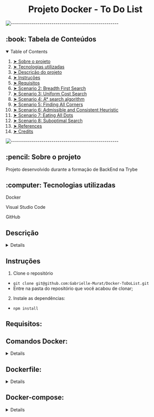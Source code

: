 <h1 align="center">Projeto Docker - To Do List</h1>

![-----------------------------------------------------](https://raw.githubusercontent.com/andreasbm/readme/master/assets/lines/rainbow.png)

<!-- TABLE OF CONTENTS -->
<h2 id="table-of-contents"> :book: Tabela de Conteúdos</h2>

<details open="open">
  <summary>Table of Contents</summary>
  <ol>
    <li><a href="#sobre"> ➤ Sobre o projeto</a></li>
    <li><a href="#tecnologias"> ➤ Tecnologias utilizadas</a></li>
    <li><a href="#descrição-do-projeto"> ➤ Descrição do projeto</a></li>
    <li><a href="#instruções"> ➤ Instruções</a></li>
    <li><a href="#requisitos"> ➤ Requisitos </a></li>
    <li><a href="#scenario2"> ➤ Scenario 2: Breadth First Search </a></li>
    <li><a href="#scenario3"> ➤ Scenario 3: Uniform Cost Search </a></li>
    <li><a href="#scenario4"> ➤ Scenario 4: A* search algorithm </a></li>
    <li><a href="#scenario5"> ➤ Scenario 5: Finding All Corners </a></li>
    <li><a href="#scenario6"> ➤ Scenario 6: Admissible and Consistent Heuristic </a></li>
    <li><a href="#scenario7"> ➤ Scenario 7: Eating All Dots </a></li>
    <li><a href="#scenario8"> ➤ Scenario 8: Suboptimal Search </a></li>
    <li><a href="#references"> ➤ References</a></li>
    <li><a href="#credits"> ➤ Credits</a></li>
  </ol>
</details>

![-----------------------------------------------------](https://raw.githubusercontent.com/andreasbm/readme/master/assets/lines/rainbow.png)

<h2 id="sobre"> :pencil: Sobre o projeto </h2>

<p align="justify"> 
  Projeto desenvolvido durante a formação de BackEnd na Trybe
</p>

<h2 id="tecnologias"> :computer: Tecnologias utilizadas</h2>

<p>Docker</p>
<p>Visual Studio Code</p>
<p>GitHub</p>


<h2 id="descrição-do-projeto">Descrição</h2>

<details>
<p>Neste projeto eu realizei:</p>

<ol>
  <li>1. Conteinerização das aplicações;</li>
  <li>2. Criação de uma conexão entre elas;</li>
  <li>3. Orquestramento do seu funcionamento.</li>
</ol>


Tem-se uma aplicação full-stack neste repositório: um **app de tarefas**!
Esta aplicação foi conteinerizada para funcionar. Foram desenvolvidos os arquivos de configuração para cada frente específica: `Front-end`, `Back-end` e, `teste` que valida se as aplicações estão se comunicando.

Foram criadas as imagens para as aplicações e, as mesmas foram configuradas com o `docker-compose`.

Para isto, utilizei uma série de comandos do `docker` com diferentes níveis de complexidade.
Cada comando foi escrito em seu próprio arquivo.
</details>


<h2 id="instruções">Instruções</h2>

1. Clone o repositório
* `git clone git@github.com:Gabrielle-Murat/Docker-ToDoList.git`
* Entre na pasta do repositório que você acabou de clonar;


2. Instale as dependências:
  * `npm install`


<h2>Requisitos:</h2>

## Comandos Docker:
<details>

### 1. Criar um container em modo interativo, sem rodá-lo, nomeando-o como `01container` e utilizando a imagem `alpine` na versão `3.12`

### 2. Iniciar o container `01container`

### 3. Listar os containers filtrando pelo nome `01container`

### 4. Executar o comando `cat /etc/os-release` no container `01container` sem se acoplar a ele

### 5. Remover o container `01container`

### 6. Fazer o download da imagem `nginx` com a versão `1.21.3-alpine` sem criar ou rodar um container

### 7. Rodar um novo container com a imagem  `nginx` com a versão `1.21.3-alpine` em segundo plano nomeando-o como `02images` e mapeando sua porta padrão de acesso para porta `3000` do sistema hospedeiro

### 8. Parar o container `02images` que está em andamento

</details>


## Dockerfile:
<details>

### 9. Gerar uma build a partir do Dockerfile do `back-end` do `todo-app` nomeando a imagem para `todobackend`

### 10. Gerar uma build a partir do Dockerfile do `front-end` do `todo-app` nomeando a imagem para `todofrontend`

### 11. Gerar uma build a partir do Dockerfile dos `tests` do `todo-app` nomeando a imagem para `todotests`

</details>


## Docker-compose:
<details>

### 12. Subir uma orquestração em segundo plano com o docker-compose de forma que `backend`, `frontend` e `tests` consigam se comunicar

</details>
